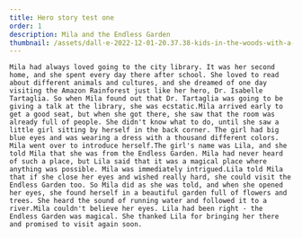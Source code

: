 ```yaml
---
title: Hero story test one
order: 1
description: Mila and the Endless Garden
thumbnail: /assets/dall·e-2022-12-01-20.37.38-kids-in-the-woods-with-a-red-squirrel-a-giant-shiny-mushroom-kids-book-illustration-style..png
---
```

`Mila had always loved going to the city library. It was her second home, and she spent every day there after school. She loved to read about different animals and cultures, and she dreamed of one day visiting the Amazon Rainforest just like her hero, Dr. Isabelle Tartaglia. So when Mila found out that Dr. Tartaglia was going to be giving a talk at the library, she was ecstatic.Mila arrived early to get a good seat, but when she got there, she saw that the room was already full of people. She didn't know what to do, until she saw a little girl sitting by herself in the back corner. The girl had big blue eyes and was wearing a dress with a thousand different colors. Mila went over to introduce herself.The girl's name was Lila, and she told Mila that she was from the Endless Garden. Mila had never heard of such a place, but Lila said that it was a magical place where anything was possible. Mila was immediately intrigued.Lila told Mila that if she close her eyes and wished really hard, she could visit the Endless Garden too. So Mila did as she was told, and when she opened her eyes, she found herself in a beautiful garden full of flowers and trees. She heard the sound of running water and followed it to a river.Mila couldn't believe her eyes. Lila had been right - the Endless Garden was magical. She thanked Lila for bringing her there and promised to visit again soon.`